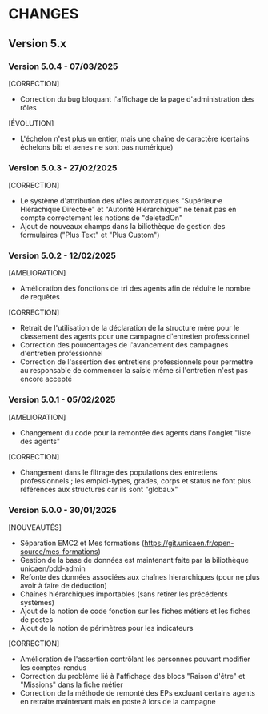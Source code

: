 CHANGES
=======

Version 5.x
-----

### Version 5.0.4 - 07/03/2025

[CORRECTION]
* Correction du bug bloquant l'affichage de la page d'administration des rôles

[ÉVOLUTION]
* L'échelon n'est plus un entier, mais une chaîne de caractère (certains échelons bib et aenes ne sont pas numérique)

### Version 5.0.3 - 27/02/2025

[CORRECTION]
* Le système d'attribution des rôles automatiques "Supérieur·e Hiérachique Directe·e" et "Autorité Hiérarchique" ne tenait pas en compte correctement les notions de "deletedOn"  
* Ajout de nouveaux champs dans la biliothèque de gestion des formulaires ("Plus Text" et "Plus Custom")

### Version 5.0.2 - 12/02/2025

[AMELIORATION]
* Amélioration des fonctions de tri des agents afin de réduire le nombre de requêtes

[CORRECTION]
* Retrait de l'utilisation de la déclaration de la structure mère pour le classement des agents pour une campagne d'entretien professionnel
* Correction des pourcentages de l'avancement des campagnes d'entretien professionnel
* Correction de l'assertion des entretiens professionnels pour permettre au responsable de commencer la saisie même si l'entretien n'est pas encore accepté 

### Version 5.0.1 - 05/02/2025

[AMELIORATION]
* Changement du code pour la remontée des agents dans l'onglet "liste des agents" 

[CORRECTION]
* Changement dans le filtrage des populations des entretiens professionnels ; les emploi-types, grades, corps et status ne font plus références aux structures car ils sont "globaux" 

### Version 5.0.0 - 30/01/2025

[NOUVEAUTÉS]
* Séparation EMC2 et Mes formations (https://git.unicaen.fr/open-source/mes-formations)
* Gestion de la base de données est maintenant faite par la biliothèque unicaen/bdd-admin
* Refonte des données associées aux chaînes hierarchiques (pour ne plus avoir à faire de déduction)
* Chaînes hiérarchiques importables (sans retirer les précédents systèmes)
* Ajout de la notion de code fonction sur les fiches métiers et les fiches de postes
* Ajout de la notion de périmètres pour les indicateurs

[CORRECTION]
* Amélioration de l'assertion contrôlant les personnes pouvant modifier les comptes-rendus
* Correction du problème lié à l'affichage des blocs "Raison d'être" et "Missions" dans la fiche métier
* Correction de la méthode de remonté des EPs excluant certains agents en retraite maintenant mais en poste à lors de la campagne
